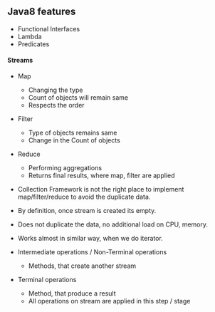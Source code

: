 ## Java8 features

 - Functional Interfaces
 - Lambda
 - Predicates
 
#### Streams

 - Map 
   - Changing the type 
   - Count of objects will remain same
   - Respects the order

 - Filter
   - Type of objects remains same
   - Change in the Count of objects

 - Reduce
   - Performing aggregations
   - Returns final results, where map, filter are applied

 - Collection Framework is not the right place to implement map/filter/reduce to avoid the duplicate data.
 - By definition, once stream is created its empty.
 - Does not duplicate the data, no additional load on CPU, memory.
 - Works almost in similar way, when we do iterator.

 - Intermediate operations / Non-Terminal operations
   - Methods, that create another stream

 - Terminal operations
   - Method, that produce a result
   - All operations on stream are applied in this step / stage
